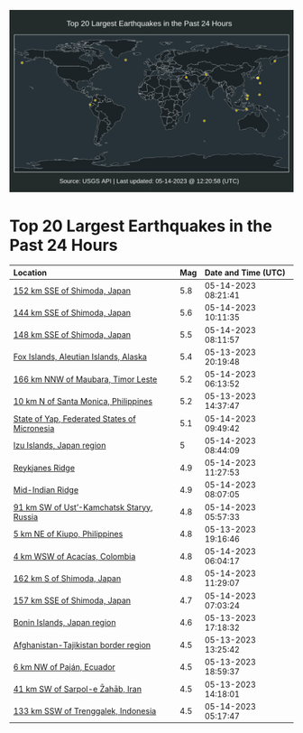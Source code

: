 ![Map](./map.png)

# Top 20 Largest Earthquakes in the Past 24 Hours

| Location | Mag | Date and Time (UTC) |
|:---|:---|:---|
| [152 km SSE of Shimoda, Japan](https://earthquake.usgs.gov/earthquakes/eventpage/us6000kbtf) | 5.8 | 05-14-2023 08:21:41 |
| [144 km SSE of Shimoda, Japan](https://earthquake.usgs.gov/earthquakes/eventpage/us6000kbtz) | 5.6 | 05-14-2023 10:11:35 |
| [148 km SSE of Shimoda, Japan](https://earthquake.usgs.gov/earthquakes/eventpage/us6000kbta) | 5.5 | 05-14-2023 08:11:57 |
| [Fox Islands, Aleutian Islands, Alaska](https://earthquake.usgs.gov/earthquakes/eventpage/us6000kbqn) | 5.4 | 05-13-2023 20:19:48 |
| [166 km NNW of Maubara, Timor Leste](https://earthquake.usgs.gov/earthquakes/eventpage/us6000kbsi) | 5.2 | 05-14-2023 06:13:52 |
| [10 km N of Santa Monica, Philippines](https://earthquake.usgs.gov/earthquakes/eventpage/us6000kbpk) | 5.2 | 05-13-2023 14:37:47 |
| [State of Yap, Federated States of Micronesia](https://earthquake.usgs.gov/earthquakes/eventpage/us6000kbtw) | 5.1 | 05-14-2023 09:49:42 |
| [Izu Islands, Japan region](https://earthquake.usgs.gov/earthquakes/eventpage/us6000kbtl) | 5 | 05-14-2023 08:44:09 |
| [Reykjanes Ridge](https://earthquake.usgs.gov/earthquakes/eventpage/us6000kbua) | 4.9 | 05-14-2023 11:27:53 |
| [Mid-Indian Ridge](https://earthquake.usgs.gov/earthquakes/eventpage/us6000kbte) | 4.9 | 05-14-2023 08:07:05 |
| [91 km SW of Ust’-Kamchatsk Staryy, Russia](https://earthquake.usgs.gov/earthquakes/eventpage/us6000kbsc) | 4.8 | 05-14-2023 05:57:33 |
| [5 km NE of Kiupo, Philippines](https://earthquake.usgs.gov/earthquakes/eventpage/us6000kbqf) | 4.8 | 05-13-2023 19:16:46 |
| [4 km WSW of Acacías, Colombia](https://earthquake.usgs.gov/earthquakes/eventpage/us6000kbsg) | 4.8 | 05-14-2023 06:04:17 |
| [162 km S of Shimoda, Japan](https://earthquake.usgs.gov/earthquakes/eventpage/us6000kbuc) | 4.8 | 05-14-2023 11:29:07 |
| [157 km SSE of Shimoda, Japan](https://earthquake.usgs.gov/earthquakes/eventpage/us6000kbt2) | 4.7 | 05-14-2023 07:03:24 |
| [Bonin Islands, Japan region](https://earthquake.usgs.gov/earthquakes/eventpage/us6000kbq3) | 4.6 | 05-13-2023 17:18:32 |
| [Afghanistan-Tajikistan border region](https://earthquake.usgs.gov/earthquakes/eventpage/us6000kbpa) | 4.5 | 05-13-2023 13:25:42 |
| [6 km NW of Paján, Ecuador](https://earthquake.usgs.gov/earthquakes/eventpage/us6000kbqc) | 4.5 | 05-13-2023 18:59:37 |
| [41 km SW of Sarpol-e Z̄ahāb, Iran](https://earthquake.usgs.gov/earthquakes/eventpage/us6000kbpi) | 4.5 | 05-13-2023 14:18:01 |
| [133 km SSW of Trenggalek, Indonesia](https://earthquake.usgs.gov/earthquakes/eventpage/us6000kbs1) | 4.5 | 05-14-2023 05:17:47 |
